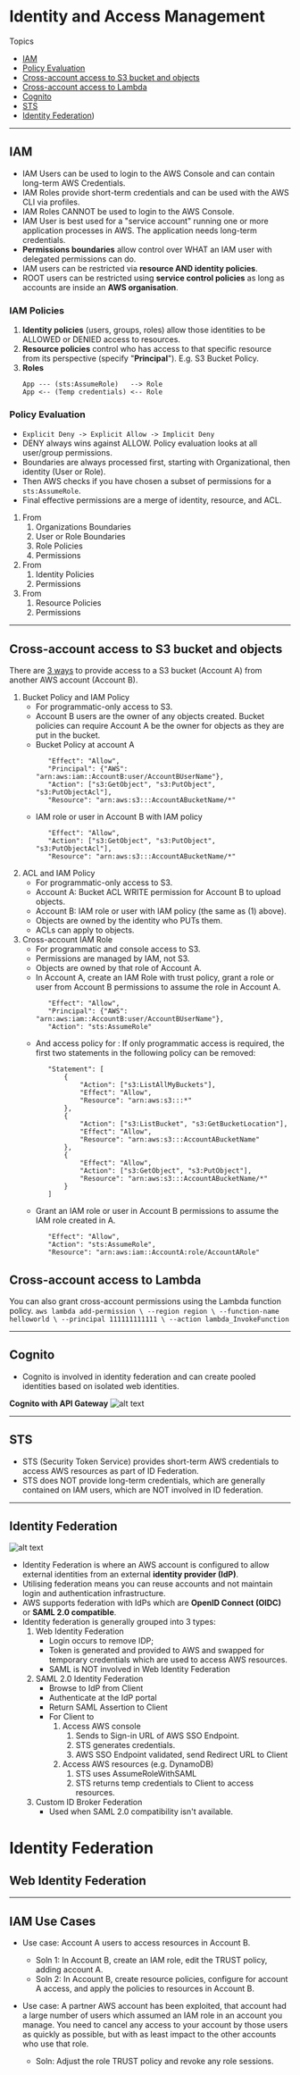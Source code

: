 # Identity and Access Management

Topics
- [IAM](#iam)
- [Policy Evaluation](#policy-evaluation)
- [Cross-account access to S3 bucket and objects](#cross-account-access-to-s3-bucket-and-objects)
- [Cross-account access to Lambda](#cross-account-access-to-lambda)
- [Cognito](#cognito)
- [STS](#sts)
- [Identity Federation](#identity-federation))

---

## IAM
- IAM Users can be used to login to the AWS Console and can contain long-term AWS Credentials.
- IAM Roles provide short-term credentials and can be used with the AWS CLI via profiles.
- IAM Roles CANNOT be used to login to the AWS Console.
- IAM User is best used for a "service account" running one or more application processes in AWS. The application needs
  long-term credentials.
- **Permissions boundaries** allow control over WHAT an IAM user with delegated permissions can do.
- IAM users can be restricted via **resource AND identity policies**.
- ROOT users can be restricted using **service control policies** as long as accounts are inside an
  **AWS organisation**.

### IAM Policies
1. **Identity policies** (users, groups, roles) allow those identities to be ALLOWED or DENIED access to resources. 
2. **Resource policies** control who has access to that specific resource from its perspective (specify 
   "**Principal**"). E.g. S3 Bucket Policy.
3. **Roles**
   ```
   App --- (sts:AssumeRole)   --> Role
   App <-- (Temp credentials) <-- Role
   ```

### Policy Evaluation
- `Explicit Deny -> Explicit Allow -> Implicit Deny`
- DENY always wins against ALLOW. Policy evaluation looks at all user/group permissions.
- Boundaries are always processed first, starting with Organizational, then identity (User or Role).
- Then AWS checks if you have chosen a subset of permissions for a `sts:AssumeRole`.
- Final effective permissions are a merge of identity, resource, and ACL.
1. From
   1. Organizations Boundaries
   2. User or Role Boundaries
   3. Role Policies
   4. Permissions
2. From 
   1. Identity Policies
   2. Permissions
3. From
   1. Resource Policies
   2. Permissions

---

## Cross-account access to S3 bucket and objects

There are [3 ways](https://aws.amazon.com/premiumsupport/knowledge-center/cross-account-access-s3/) to
provide access to a S3 bucket (Account A) from another AWS account (Account B).

1. Bucket Policy and IAM Policy
   - For programmatic-only access to S3.
   - Account B users are the owner of any objects created. 
     Bucket policies can require Account A be the owner for objects as they are put in the bucket.
   - Bucket Policy at account A
     ```
        "Effect": "Allow",
        "Principal": {"AWS": "arn:aws:iam::AccountB:user/AccountBUserName"},
        "Action": ["s3:GetObject", "s3:PutObject", "s3:PutObjectAcl"],
        "Resource": "arn:aws:s3:::AccountABucketName/*"
     ```
   - IAM role or user in Account B with IAM policy
     ```
        "Effect": "Allow",
        "Action": ["s3:GetObject", "s3:PutObject", "s3:PutObjectAcl"],
        "Resource": "arn:aws:s3:::AccountABucketName/*"
     ```
2. ACL and IAM Policy
   - For programmatic-only access to S3.
   - Account A: Bucket ACL WRITE permission for Account B to upload objects.
   - Account B: IAM role or user with IAM policy (the same as (1) above).
   - Objects are owned by the identity who PUTs them.
   - ACLs can apply to objects.
3. Cross-account IAM Role
   - For programmatic and console access to S3.
   - Permissions are managed by IAM, not S3.
   - Objects are owned by that role of Account A. 
   - In Account A, create an IAM Role with trust policy, grant a role or user from Account B permissions to assume the role in Account A.
     ```
        "Effect": "Allow",
        "Principal": {"AWS": "arn:aws:iam::AccountB:user/AccountBUserName"},
        "Action": "sts:AssumeRole"
     ```
   - And access policy for : If only programmatic access is required, the first two statements in the following policy can be removed:
     ```
        "Statement": [
            {
                "Action": ["s3:ListAllMyBuckets"],
                "Effect": "Allow",
                "Resource": "arn:aws:s3:::*"
            },
            {
                "Action": ["s3:ListBucket", "s3:GetBucketLocation"],
                "Effect": "Allow",
                "Resource": "arn:aws:s3:::AccountABucketName"
            },
            {
                "Effect": "Allow",
                "Action": ["s3:GetObject", "s3:PutObject"],
                "Resource": "arn:aws:s3:::AccountABucketName/*"
            }
        ]
     ```
   - Grant an IAM role or user in Account B permissions to assume the IAM role created in A.
     ```
        "Effect": "Allow",
        "Action": "sts:AssumeRole",
        "Resource": "arn:aws:iam::AccountA:role/AccountARole"
     ```

## Cross-account access to Lambda

You can also grant cross-account permissions using the Lambda function policy.
      ```
          aws lambda add-permission \
              --region region \
              --function-name helloworld \
              --principal 111111111111 \
              --action lambda_InvokeFunction
      ```

---

## Cognito
- Cognito is involved in identity federation and can create pooled identities based on isolated web identities.

**Cognito with API Gateway**
![alt text](media/cognito_apig.png "Cognito with API Gateway")

---

## STS
- STS (Security Token Service) provides short-term AWS credentials to access AWS resources as part of ID Federation.
- STS does NOT provide long-term credentials, which are generally contained on IAM users, which are NOT involved in ID
  federation.

--- 

## Identity Federation

![alt text](media/cognito_basic1.png "IdPs and Cognito Federated Identities")

- Identity Federation is where an AWS account is configured to allow external identities from an external 
  **identity provider (IdP)**.
- Utilising federation means you can reuse accounts and not maintain login and authentication infrastructure.
- AWS supports federation with IdPs which are **OpenID Connect (OIDC)** or **SAML 2.0 compatible**.
- Identity federation is generally grouped into 3 types:
   1. Web Identity Federation 
      - Login occurs to remove IDP; 
      - Token is generated and provided to AWS and swapped for temporary credentials which are used to access
        AWS resources.
      - SAML is NOT involved in Web Identity Federation
   2. SAML 2.0 Identity Federation
      - Browse to IdP from Client
      - Authenticate at the IdP portal
      - Return SAML Assertion to Client
      - For Client to
        1. Access AWS console
           1. Sends to Sign-in URL of AWS SSO Endpoint.
           2. STS generates credentials.
           3. AWS SSO Endpoint validated, send Redirect URL to Client
        2. Access AWS resources (e.g. DynamoDB)
           1. STS uses AssumeRoleWithSAML
           2. STS returns temp credentials to Client to access resources.
   3. Custom ID Broker Federation
      - Used when SAML 2.0 compatibility isn't available.

# Identity Federation

## Web Identity Federation


---

## IAM Use Cases

- Use case: Account A users to access resources in Account B.
   - Soln 1: In Account B, create an IAM role, edit the TRUST policy, adding account A.
   - Soln 2: In Account B, create resource policies, configure for account A access, and apply the policies to
             resources in Account B.

- Use case: A partner AWS account has been exploited, that account had a large number of users which assumed an IAM
  role in an account you manage. You need to cancel any access to your account by those users as quickly as possible,
  but with as least impact to the other accounts who use that role.
   - Soln: Adjust the role TRUST policy and revoke any role sessions.
